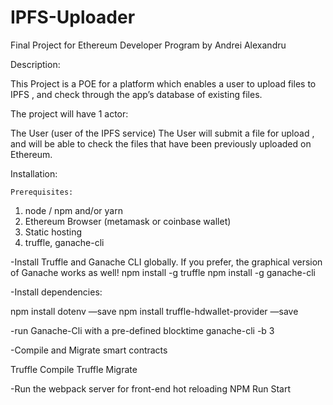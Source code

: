 # IPFS-Uploader
Final Project for Ethereum Developer Program by Andrei Alexandru

Description:

This Project is a POE for a platform which enables a user to upload files to IPFS , and check through the app’s database of existing files.

The project will have 1 actor:

The User (user of the IPFS service)
	The User will submit a file for upload , and will be able to check the files that have been previously uploaded on Ethereum.



Installation:

	Prerequisites: 

1. node / npm and/or yarn
2. Ethereum Browser (metamask or coinbase wallet)
3. Static hosting
4. truffle, ganache-cli 
 

-Install Truffle and Ganache CLI globally. If you prefer, the graphical version of Ganache works as well!
npm install -g truffle
npm install -g ganache-cli

-Install dependencies:

npm install dotenv —save
npm install truffle-hdwallet-provider —save

-run Ganache-Cli with a pre-defined blocktime 
ganache-cli -b 3

-Compile and Migrate smart contracts

Truffle Compile
Truffle Migrate

-Run the webpack server for front-end hot reloading
NPM Run Start
